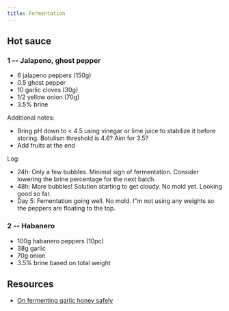 ```yaml
---
title: Fermentation
---
```


## Hot sauce

### 1 -- Jalapeno, ghost pepper

- 6 jalapeno peppers (150g)
- 0.5 ghost pepper
- 10 garlic cloves (30g)
- 1/2 yellow onion (70g)
- 3.5% brine

Additional notes:

- Bring pH down to < 4.5 using vinegar or lime juice to stabilize it before storing. Botulism threshold is 4.6? Aim for 3.5?
- Add fruits at the end

Log:
- 24h: Only a few bubbles. Minimal sign of fermentation. Consider lowering the brine percentage for the next batch.
- 48h: More bubbles! Solution starting to get cloudy. No mold yet. Looking good so far.
- Day 5: Fementation going well. No mold. I"m not using any weights so the peppers are floating to the top.

### 2 -- Habanero

- 100g habanero peppers (10pc)
- 38g garlic
- 70g onion
- 3.5% brine based on total weight

## Resources

- [On fermenting garlic honey safely](https://www.reddit.com/r/fermentation/comments/q3z46v/concerned_about_fermenting_garlic_in_honey/hfwaz9x/)
